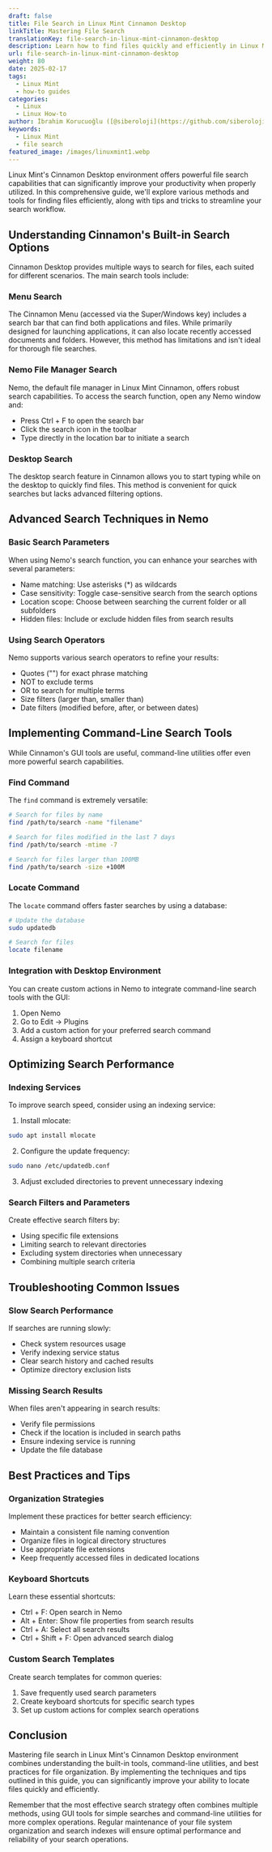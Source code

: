 ```yaml
---
draft: false
title: File Search in Linux Mint Cinnamon Desktop
linkTitle: Mastering File Search
translationKey: file-search-in-linux-mint-cinnamon-desktop
description: Learn how to find files quickly and efficiently in Linux Mint's Cinnamon Desktop environment.
url: file-search-in-linux-mint-cinnamon-desktop
weight: 80
date: 2025-02-17
tags:
  - Linux Mint
  - how-to guides
categories:
  - Linux
  - Linux How-to
author: İbrahim Korucuoğlu ([@siberoloji](https://github.com/siberoloji))
keywords:
  - Linux Mint
  - file search
featured_image: /images/linuxmint1.webp
---
```

Linux Mint's Cinnamon Desktop environment offers powerful file search capabilities that can significantly improve your productivity when properly utilized. In this comprehensive guide, we'll explore various methods and tools for finding files efficiently, along with tips and tricks to streamline your search workflow.

## Understanding Cinnamon's Built-in Search Options

Cinnamon Desktop provides multiple ways to search for files, each suited for different scenarios. The main search tools include:

### Menu Search

The Cinnamon Menu (accessed via the Super/Windows key) includes a search bar that can find both applications and files. While primarily designed for launching applications, it can also locate recently accessed documents and folders. However, this method has limitations and isn't ideal for thorough file searches.

### Nemo File Manager Search

Nemo, the default file manager in Linux Mint Cinnamon, offers robust search capabilities. To access the search function, open any Nemo window and:

- Press Ctrl + F to open the search bar
- Click the search icon in the toolbar
- Type directly in the location bar to initiate a search

### Desktop Search

The desktop search feature in Cinnamon allows you to start typing while on the desktop to quickly find files. This method is convenient for quick searches but lacks advanced filtering options.

## Advanced Search Techniques in Nemo

### Basic Search Parameters

When using Nemo's search function, you can enhance your searches with several parameters:

- Name matching: Use asterisks (*) as wildcards
- Case sensitivity: Toggle case-sensitive search from the search options
- Location scope: Choose between searching the current folder or all subfolders
- Hidden files: Include or exclude hidden files from search results

### Using Search Operators

Nemo supports various search operators to refine your results:

- Quotes ("") for exact phrase matching
- NOT to exclude terms
- OR to search for multiple terms
- Size filters (larger than, smaller than)
- Date filters (modified before, after, or between dates)

## Implementing Command-Line Search Tools

While Cinnamon's GUI tools are useful, command-line utilities offer even more powerful search capabilities.

### Find Command

The `find` command is extremely versatile:

```bash
# Search for files by name
find /path/to/search -name "filename"

# Search for files modified in the last 7 days
find /path/to/search -mtime -7

# Search for files larger than 100MB
find /path/to/search -size +100M
```

### Locate Command

The `locate` command offers faster searches by using a database:

```bash
# Update the database
sudo updatedb

# Search for files
locate filename
```

### Integration with Desktop Environment

You can create custom actions in Nemo to integrate command-line search tools with the GUI:

1. Open Nemo
2. Go to Edit → Plugins
3. Add a custom action for your preferred search command
4. Assign a keyboard shortcut

## Optimizing Search Performance

### Indexing Services

To improve search speed, consider using an indexing service:

1. Install mlocate:

```bash
sudo apt install mlocate
```

2. Configure the update frequency:

```bash
sudo nano /etc/updatedb.conf
```

3. Adjust excluded directories to prevent unnecessary indexing

### Search Filters and Parameters

Create effective search filters by:

- Using specific file extensions
- Limiting search to relevant directories
- Excluding system directories when unnecessary
- Combining multiple search criteria

## Troubleshooting Common Issues

### Slow Search Performance

If searches are running slowly:

- Check system resources usage
- Verify indexing service status
- Clear search history and cached results
- Optimize directory exclusion lists

### Missing Search Results

When files aren't appearing in search results:

- Verify file permissions
- Check if the location is included in search paths
- Ensure indexing service is running
- Update the file database

## Best Practices and Tips

### Organization Strategies

Implement these practices for better search efficiency:

- Maintain a consistent file naming convention
- Organize files in logical directory structures
- Use appropriate file extensions
- Keep frequently accessed files in dedicated locations

### Keyboard Shortcuts

Learn these essential shortcuts:

- Ctrl + F: Open search in Nemo
- Alt + Enter: Show file properties from search results
- Ctrl + A: Select all search results
- Ctrl + Shift + F: Open advanced search dialog

### Custom Search Templates

Create search templates for common queries:

1. Save frequently used search parameters
2. Create keyboard shortcuts for specific search types
3. Set up custom actions for complex search operations

## Conclusion

Mastering file search in Linux Mint's Cinnamon Desktop environment combines understanding the built-in tools, command-line utilities, and best practices for file organization. By implementing the techniques and tips outlined in this guide, you can significantly improve your ability to locate files quickly and efficiently.

Remember that the most effective search strategy often combines multiple methods, using GUI tools for simple searches and command-line utilities for more complex operations. Regular maintenance of your file system organization and search indexes will ensure optimal performance and reliability of your search operations.
